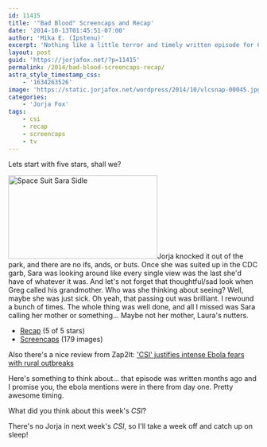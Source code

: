 ```yaml
---
id: 11415
title: '"Bad Blood" Screencaps and Recap'
date: '2014-10-13T01:45:51-07:00'
author: 'Mika E. (Ipstenu)'
excerpt: 'Nothing like a little terror and timely written episode for CSI.'
layout: post
guid: 'https://jorjafox.net/?p=11415'
permalink: /2014/bad-blood-screencaps-recap/
astra_style_timestamp_css:
    - '1634263526'
image: 'https://static.jorjafox.net/wordpress/2014/10/vlcsnap-00045.jpg'
categories:
    - 'Jorja Fox'
tags:
    - csi
    - recap
    - screencaps
    - tv
---
```


Lets start with five stars, shall we?

<img class="alignright size-medium wp-image-11416" src="//jfo-static.net/wordpress/2014/10/vlcsnap-00045.jpg" alt="Space Suit Sara Sidle" width="300" height="168" />Jorja knocked it out of the park, and there are no ifs, ands, or buts. Once she was suited up in the CDC garb, Sara was looking around like every single view was the last she'd have of whatever it was. And let's not forget that thoughtful/sad look when Greg called his grandmother. Who was she thinking about seeing? Well, maybe she was just sick. Oh yeah, that passing out was brilliant. I rewound a bunch of times. The whole thing was well done, and all I missed was Sara calling her mother or something... Maybe not her mother, Laura's nutters.
<ul>
 	<li><a href="https://jorjafox.net/wiki/Bad_Blood">Recap</a> (5 of 5 stars)</li>
 	<li><a href="https://jorjafox.net/gallery/tv/csi/season15/03-badblood">Screencaps</a> (179 images)</li>
</ul>
Also there's a nice review from Zap2It: <a href="http://www.zap2it.com/blogs/csi_season_15_episode_3_ebola-2014-10">'CSI' justifies intense Ebola fears with rural outbreaks</a>

Here's something to think about... that episode was written months ago and I promise you, the ebola mentions were in there from day one. Pretty awesome timing.

What did you think about this week's <em>CSI</em>?

There's no Jorja in next week's <em>CSI</em>, so I'll take a week off and catch up on sleep!
